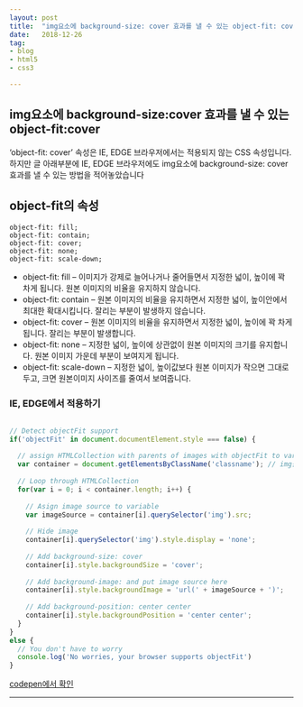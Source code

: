 ```yaml
---
layout: post
title:  "img요소에 background-size: cover 효과를 낼 수 있는 object-fit: cover"
date:   2018-12-26
tag:
- blog
- html5
- css3

---
```


## img요소에 background-size:cover 효과를 낼 수 있는 object-fit:cover

‘object-fit: cover’ 속성은 IE, EDGE 브라우저에서는 적용되지 않는 CSS 속성입니다. 하지만 글 아래부분에 IE, EDGE 브라우저에도 img요소에 background-size: cover 효과를 낼 수 있는 방법을 적어놓았습니다


## object-fit의 속성
```
object-fit: fill;
object-fit: contain;
object-fit: cover;
object-fit: none;
object-fit: scale-down;
```
- object-fit: fill – 이미지가 강제로 늘어나거나 줄어들면서 지정한 넓이, 높이에 꽉 차게 됩니다. 원본 이미지의 비율을 유지하지 않습니다.
- object-fit: contain – 원본 이미지의 비율을 유지하면서 지정한 넓이, 높이안에서 최대한 확대시킵니다. 잘리는 부분이 발생하지 않습니다.
- object-fit: cover – 원본 이미지의 비율을 유지하면서 지정한 넓이, 높이에 꽉 차게 됩니다. 잘리는 부분이 발생합니다.
- object-fit: none – 지정한 넓이, 높이에 상관없이 원본 이미지의 크기를 유지합니다. 원본 이미지 가운데 부분이 보여지게 됩니다.
- object-fit: scale-down – 지정한 넓이, 높이값보다 원본 이미지가 작으면 그대로 두고, 크면 원본이미지 사이즈를 줄여서 보여줍니다.

### IE, EDGE에서 적용하기

```js

// Detect objectFit support
if('objectFit' in document.documentElement.style === false) {
  
  // assign HTMLCollection with parents of images with objectFit to variable
  var container = document.getElementsByClassName('classname'); // img를 감싸고 있는 div의 class name 을 써주세요.
  
  // Loop through HTMLCollection
  for(var i = 0; i < container.length; i++) {
    
    // Asign image source to variable
    var imageSource = container[i].querySelector('img').src;
    
    // Hide image
    container[i].querySelector('img').style.display = 'none';
    
    // Add background-size: cover
    container[i].style.backgroundSize = 'cover';
    
    // Add background-image: and put image source here
    container[i].style.backgroundImage = 'url(' + imageSource + ')';
    
    // Add background-position: center center
    container[i].style.backgroundPosition = 'center center';
  }
}
else {
  // You don't have to worry
  console.log('No worries, your browser supports objectFit')
}

```

[codepen에서 확인](https://codepen.io/pawelgrzybek/pen/Rrybqg)



* * *
